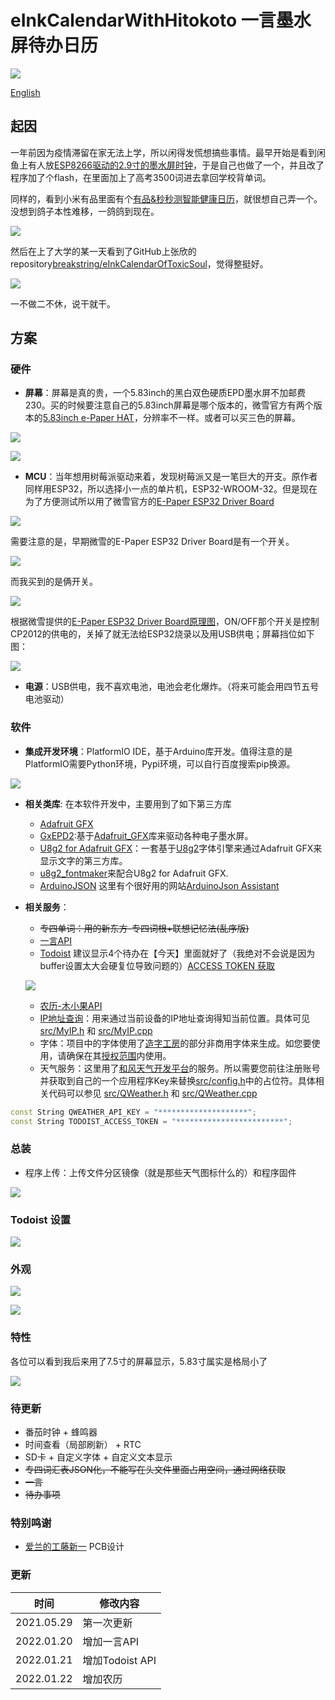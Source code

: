# eInkCalendarWithHitokoto 一言墨水屏待办日历

![](./docs/images/0.jpg)

[English](./README_en.md)

## 起因

一年前因为疫情滞留在家无法上学，所以闲得发慌想搞些事情。最早开始是看到闲鱼上有人放[ESP8266驱动的2.9寸的墨水屏时钟](https://oshwhub.com/duck/4-2-cun-mo-shui-ping-ri-li)，于是自己也做了一个，并且改了程序加了个flash，在里面加上了高考3500词进去拿回学校背单词。

同样的，看到小米有品里面有个[有品&秒秒测智能健康日历](https://www.xiaomiyoupin.com/detail?gid=120143&spmref=YouPinPC.$SearchFilter$1.search_list.1.66578030)，就很想自己弄一个。没想到鸽子本性难移，一鸽鸽到现在。

![](./docs/images/miaomiaoce.jpg)

然后在上了大学的某一天看到了GitHub上张欣的repository[breakstring/eInkCalendarOfToxicSoul](https://github.com/breakstring/eInkCalendarOfToxicSoul)，觉得整挺好。

![](./docs/images/toxicsoul.jpg)

一不做二不休，说干就干。

## 方案

### 硬件

- **屏幕**：屏幕是真的贵，一个5.83inch的黑白双色硬质EPD墨水屏不加邮费230。买的时候要注意自己的5.83inch屏幕是哪个版本的，微雪官方有两个版本的[5.83inch e-Paper HAT](https://www.waveshare.net/wiki/5.83inch_e-Paper_HAT)，分辨率不一样。或者可以买三色的屏幕。

![](./docs/images/360px-5.83inch-e-Paper-1.jpg)

![](./docs/images/display.jpg)

- **MCU**：当年想用树莓派驱动来着，发现树莓派又是一笔巨大的开支。原作者同样用ESP32，所以选择小一点的单片机，ESP32-WROOM-32。但是现在为了方便测试所以用了微雪官方的[E-Paper ESP32 Driver Board](https://www.waveshare.net/wiki/E-Paper_ESP32_Driver_Board)

![](./docs/images/400px-Epd_esp32_hard_2.png)

需要注意的是，早期微雪的E-Paper ESP32 Driver Board是有一个开关。

![](./docs/images/e-Paper-ESP32-Driver-Board-intro.jpg)

而我买到的是俩开关。

![](./docs/images/400px-Epd_esp32_hard_3.png)

根据微雪提供的[E-Paper ESP32 Driver Board原理图](https://www.waveshare.net/w/upload/8/80/E-Paper_ESP32_Driver_Board_Schematic.pdf)，ON/OFF那个开关是控制CP2012的供电的，关掉了就无法给ESP32烧录以及用USB供电；屏幕挡位如下图：

![](./docs/images/AB.png)

- **电源**：USB供电，我不喜欢电池，电池会老化爆炸。（将来可能会用四节五号电池驱动）

### 软件

- **集成开发环境**：PlatformIO IDE，基于Arduino库开发。值得注意的是PlatformIO需要Python环境，Pypi环境，可以自行百度搜索pip换源。

![](./docs/images/pio.png)

- **相关类库**: 在本软件开发中，主要用到了如下第三方库
    - [Adafruit GFX](https://github.com/adafruit/Adafruit-GFX-Library)
    - [GxEPD2](https://github.com/ZinggJM/GxEPD2):基于[Adafruit_GFX](https://github.com/adafruit/Adafruit-GFX-Library)库来驱动各种电子墨水屏。
    - [U8g2 for Adafruit GFX](https://github.com/olikraus/U8g2_for_Adafruit_GFX)：一套基于[U8g2](https://github.com/olikraus/U8g2)字体引擎来通过Adafruit GFX来显示文字的第三方库。
    - [u8g2_fontmaker](https://github.com/breakstring/u8g2_fontmaker)来配合U8g2 for Adafruit GFX.
    - [ArduinoJSON](https://arduinojson.org/) 这里有个很好用的网站[ArduinoJson Assistant](https://arduinojson.org/v6/assistant/)

- **相关服务**：
    - ~~专四单词：用的新东方-专四词根+联想记忆法(乱序版)~~
    - [一言API](https://v1.hitokoto.cn/)
    - [Todoist](https://www.todoist.com) 建议显示4个待办在【今天】里面就好了（我绝对不会说是因为buffer设置太大会硬复位导致问题的）[ACCESS TOKEN 获取](https://developer.todoist.com/appconsole.html)

    ![](./docs/images/access_token.png)

    - [农历-木小果API](https://api.muxiaoguo.cn/doc/yinlongli.html)
    - [IP地址查询](https://www.myip.la/)：用来通过当前设备的IP地址查询得知当前位置。具体可见 [src/MyIP.h](src/MyIP.h) 和 [src/MyIP.cpp](src/MyIP.cpp)
    - 字体：项目中的字体使用了[造字工房](https://www.makefont.com/)的部分非商用字体来生成。如您要使用，请确保在其[授权范围](https://www.makefont.com/authorization.html)内使用。
    - 天气服务：这里用了[和风天气开发平台](https://dev.qweather.com/)的服务。所以需要您前往注册账号并获取到自己的一个应用程序Key来替换[src/config.h](src/config.h)中的占位符。具体相关代码可以参见 [src/QWeather.h](src/QWeather.h) 和 [src/QWeather.cpp](src/QWeather.cpp)
```cpp
const String QWEATHER_API_KEY = "********************";
const String TODOIST_ACCESS_TOKEN = "************************";
```

### 总装

- 程序上传：上传文件分区镜像（就是那些天气图标什么的）和程序固件

![](./docs/images/step.png)

### Todoist 设置

![](./docs/images/todoist.png)

### 外观

![](./docs/images/1.jpg)

![](./docs/images/2.jpg)

### 特性

各位可以看到我后来用了7.5寸的屏幕显示，5.83寸属实是格局小了

![](./docs/images/0.jpg)

### 待更新

- 番茄时钟 + 蜂鸣器
- 时间查看（局部刷新） + RTC
- SD卡 + 自定义字体 + 自定义文本显示
- ~~专四词汇表JSON化，不能写在头文件里面占用空间，通过网络获取~~
- ~~一言~~
- ~~待办事项~~

### 特别鸣谢

- [爱兰的工藤新一](https://github.com/AilansKudoShinichi) PCB设计

### 更新

| 时间 | 修改内容 |
| ---- | ---- |
| 2021.05.29 | 第一次更新 |
| 2022.01.20 | 增加一言API |
| 2022.01.21 | 增加Todoist API |
| 2022.01.22 | 增加农历 |